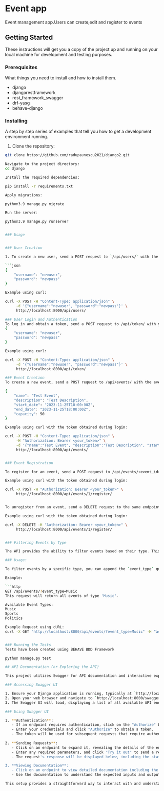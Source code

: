 # Event app

Event management app.Users can create,edit and register to events

## Getting Started

These instructions will get you a copy of the project up and running on your local machine for development and testing purposes.

### Prerequisites

What things you need to install and how to install them.

- django
- djangorestframework
- rest_framework_swagger
- drf-yasg
- behave-django
   
### Installing

A step by step series of examples that tell you how to get a development environment running.

1. Clone the repository:
```bash
git clone https://github.com/radupaunescu2021/django2.git

Navigate to the project directory:
cd django

Install the required dependencies:

pip install -r requirements.txt

Apply migrations:

python3.9 manage.py migrate

Run the server:

python3.9 manage.py runserver


### Usage


### User Creation

1. To create a new user, send a POST request to `/api/users/` with the following payload:

```json
{
    "username": "newuser",
    "password": "newpass"
}

Example using curl:

curl -X POST -H "Content-Type: application/json" \
     -d '{"username":"newuser", "password":"newpass"}' \
     http://localhost:8000/api/users/

### User Login and Authentication
To log in and obtain a token, send a POST request to /api/token/ with your credentials:
{
    "username": "newuser",
    "password": "newpass"
}

Example using curl:

curl -X POST -H "Content-Type: application/json" \
     -d '{"username":"newuser", "password":"newpass"}' \
     http://localhost:8000/api/token/

### Event Creation
To create a new event, send a POST request to /api/events/ with the event data:

{
    "name": "Test Event",
    "description": "Test Description",
    "start_date": "2023-11-25T10:00:00Z",
    "end_date": "2023-11-25T18:00:00Z",
    "capacity": 50
}

Example using curl with the token obtained during login:

curl -X POST -H "Content-Type: application/json" \
     -H "Authorization: Bearer <your_token>" \
     -d '{"name":"Test Event", "description":"Test Description", "start_date":"2023-11-25T10:00:00Z", "end_date":"2023-11-25T18:00:00Z", "capacity":50}' \
     http://localhost:8000/api/events/


### Event Registration

To register for an event, send a POST request to /api/events/<event_id>/register/:

Example using curl with the token obtained during login:

curl -X POST -H "Authorization: Bearer <your_token>" \
     http://localhost:8000/api/events/1/register/


To unregister from an event, send a DELETE request to the same endpoint.

Example using curl with the token obtained during login:

curl -X DELETE -H "Authorization: Bearer <your_token>" \
     http://localhost:8000/api/events/1/register/


### Filtering Events by Type

The API provides the ability to filter events based on their type. This is achieved through the use of the `event_type` query parameter on the relevant endpoints.

### Usage:

To filter events by a specific type, you can append the `event_type` query parameter to the endpoint URL, followed by the desired event type.

Example:

```http
GET /api/events/?event_type=Music
This request will return all events of type 'Music'.

Available Event Types:
Music
Sports
Politics

Example Request using cURL:
curl -X GET "http://localhost:8000/api/events/?event_type=Music" -H "accept: application/json"


### Running the Tests
Tests have been created using BEHAVE BDD Framework

python manage.py test

## API Documentation (or Exploring the API)

This project utilizes Swagger for API documentation and interactive exploration of the API. Swagger provides a user-friendly interface to send requests to the API and view responses, without the need to write code or use tools like `curl`.

### Accessing Swagger UI

1. Ensure your Django application is running, typically at `http://localhost:8000` if running locally.
2. Open your web browser and navigate to `http://localhost:8000/swagger/` (adjust the URL to match your deployment if not running locally).
3. The Swagger UI will load, displaying a list of all available API endpoints along with their methods, parameters, and responses.

### Using Swagger UI

1. **Authentication**: 
   - If an endpoint requires authentication, click on the "Authorize" button at the top-right corner of the Swagger UI.
   - Enter your credentials and click "Authorize" to obtain a token.
   - The token will be used for subsequent requests that require authentication.
   
2. **Sending Requests**:
   - Click on an endpoint to expand it, revealing the details of the endpoint.
   - Enter any required parameters, and click "Try it out" to send a request to the endpoint.
   - The request's response will be displayed below, including the status code, response body, and headers.

3. **Viewing Documentation**:
   - Click on an endpoint to view detailed documentation including the endpoint's purpose, parameters, and response format.
   - Use the documentation to understand the expected inputs and outputs for each endpoint.

This setup provides a straightforward way to interact with and understand the API, making it easier to integrate with or test the functionality of the application.

